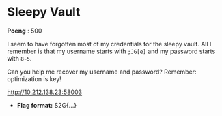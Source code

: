 # Sleepy Vault
**Poeng** : 500

I seem to have forgotten most of my credentials for the sleepy vault. All I remember is that my username starts with `;JG[e]` and my password starts with `8~5`.

Can you help me recover my username and password? Remember: optimization is key!

http://10.212.138.23:58003


- **Flag format:** S2G{...}

